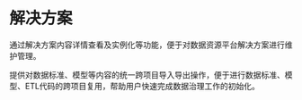 # 解决方案

通过解决方案内容详情查看及实例化等功能，便于对数据资源平台解决方案进行维护管理。

提供对数据标准、模型等内容的统一跨项目导入导出操作，便于进行数据标准、模型、ETL代码的跨项目复用，帮助用户快速完成数据治理工作的初始化。

